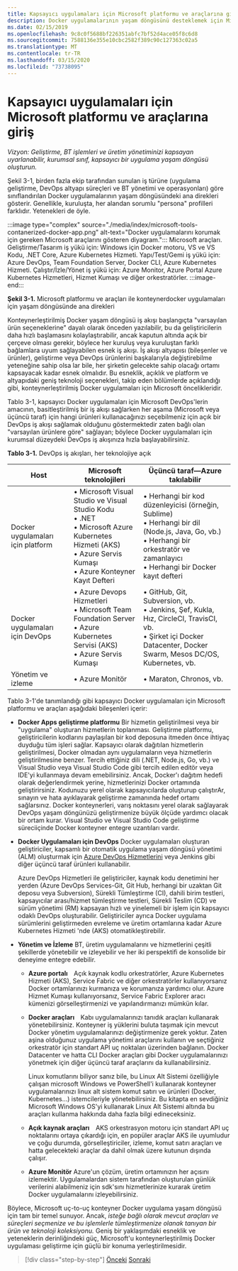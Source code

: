 ```yaml
---
title: Kapsayıcı uygulamaları için Microsoft platformu ve araçlarına giriş
description: Docker uygulamalarının yaşam döngüsünü desteklemek için Microsoft'un tekliflerini tanıyın.
ms.date: 02/15/2019
ms.openlocfilehash: 9c8c0f5688bf226351abfc7bf52d4ace05f8c6d8
ms.sourcegitcommit: 7588136e355e10cbc2582f389c90c127363c02a5
ms.translationtype: MT
ms.contentlocale: tr-TR
ms.lasthandoff: 03/15/2020
ms.locfileid: "73738095"
---
```

# <a name="introduction-to-the-microsoft-platform-andtools-for-containerized-apps"></a>Kapsayıcı uygulamaları için Microsoft platformu ve araçlarına giriş

*Vizyon: Geliştirme, BT işlemleri ve üretim yönetiminizi kapsayan uyarlanabilir, kurumsal sınıf, kapsayıcı bir uygulama yaşam döngüsü oluşturun.*

Şekil 3-1, birden fazla ekip tarafından sunulan iş türüne (uygulama geliştirme, DevOps altyapı süreçleri ve BT yönetimi ve operasyonları) göre sınıflandırılan Docker uygulamalarının yaşam döngüsündeki ana direkleri gösterir. Genellikle, kuruluşta, her alandan sorumlu "persona" profilleri farklıdır. Yetenekleri de öyle.

:::image type="complex" source="./media/index/microsoft-tools-contanerized-docker-app.png" alt-text="Docker uygulamalarını korumak için gereken Microsoft araçlarını gösteren diyagram.":::
Microsoft araçları. Geliştirme/Tasarım iş yükü için: Windows için Docker motoru, VS ve VS Kodu, .NET Core, Azure Kubernetes Hizmeti. Yapı/Test/Gemi iş yükü için: Azure DevOps, Team Foundation Server, Docker CLI, Azure Kubernetes Hizmeti. Çalıştır/İzle/Yönet iş yükü için: Azure Monitor, Azure Portal Azure Kubernetes Hizmetleri, Hizmet Kumaşı ve diğer orkestratörler.
:::image-end:::

**Şekil 3-1.** Microsoft platformu ve araçları ile konteynerdocker uygulamaları için yaşam döngüsünde ana direkleri

Konteynerleştirilmiş Docker yaşam döngüsü iş akışı başlangıçta "varsayılan ürün seçeneklerine" dayalı olarak önceden yazılabilir, bu da geliştiricilerin daha hızlı başlamasını kolaylaştırabilir, ancak kaputun altında açık bir çerçeve olması gerekir, böylece her kuruluş veya kuruluştan farklı bağlamlara uyum sağlayabilen esnek iş akışı. İş akışı altyapısı (bileşenler ve ürünler), geliştirme veya DevOps ürünlerini başkalarıyla değiştirebilme yeteneğine sahip olsa lar bile, her şirketin gelecekte sahip olacağı ortamı kapsayacak kadar esnek olmalıdır. Bu esneklik, açıklık ve platform ve altyapıdaki geniş teknoloji seçenekleri, takip eden bölümlerde açıklandığı gibi, konteynerleştirilmiş Docker uygulamaları için Microsoft öncelikleridir.

Tablo 3-1, kapsayıcı Docker uygulamaları için Microsoft DevOps'lerin amacının, basitleştirilmiş bir iş akışı sağlarken her aşama (Microsoft veya üçüncü taraf) için hangi ürünleri kullanacağınızı seçebilmeniz için açık bir DevOps iş akışı sağlamak olduğunu göstermektedir zaten bağlı olan "varsayılan ürünlere göre" sağlayan; böylece Docker uygulamaları için kurumsal düzeydeki DevOps iş akışınıza hızla başlayabilirsiniz.

**Tablo 3-1.** DevOps iş akışları, her teknolojiye açık

| Host | Microsoft teknolojileri | Üçüncü taraf—Azure takılabilir |
| ---------------------------| ----------------------------------------------------| --------------------------------------------------------------------------------|
| Docker uygulamaları için platform   | • Microsoft Visual Studio ve Visual Studio Kodu<br /> • .NET<br /> • Microsoft Azure Kubernetes Hizmeti (AKS)<br /> • Azure Servis Kumaşı<br /> • Azure Konteyner Kayıt Defteri<br /> | • Herhangi bir kod düzenleyicisi (örneğin, Sublime)<br /> • Herhangi bir dil (Node.js, Java, Go, vb.)<br /> • Herhangi bir orkestratör ve zamanlayıcı<br /> • Herhangi bir Docker kayıt defteri<br /> |
| Docker uygulamaları için DevOps     | • Azure Devops Hizmetleri<br /> • Microsoft Team Foundation Server<br /> • Azure Kubernetes Servisi (AKS)<br /> • Azure Servis Kumaşı<br /> | • GitHub, Git, Subversion, vb.<br /> • Jenkins, Şef, Kukla, Hız, CircleCI, TravisCI, vb.<br /> • Şirket içi Docker Datacenter, Docker Swarm, Mesos DC/OS, Kubernetes, vb.<br /> |
| Yönetim ve izleme  | • Azure Monitör | • Maraton, Chronos, vb.<br />|

Tablo 3-1'de tanımlandığı gibi kapsayıcı Docker uygulamaları için Microsoft platformu ve araçları aşağıdaki bileşenleri içerir:

- **Docker Apps geliştirme platformu** Bir hizmetin geliştirilmesi veya bir "uygulama" oluşturan hizmetlerin toplanması. Geliştirme platformu, geliştiricilerin kodlarını paylaşılan bir kod deposuna itmeden önce ihtiyaç duyduğu tüm işleri sağlar. Kapsayıcı olarak dağıtılan hizmetlerin geliştirilmesi, Docker olmadan aynı uygulamaların veya hizmetlerin geliştirilmesine benzer. Tercih ettiğiniz dili (.NET, Node.js, Go, vb.) ve Visual Studio veya Visual Studio Code gibi tercih edilen editör veya IDE'yi kullanmaya devam emebilirsiniz. Ancak, Docker'ı dağıtım hedefi olarak değerlendirmek yerine, hizmetlerinizi Docker ortamında geliştirirsiniz. Kodunuzu yerel olarak kapsayıcılarda oluşturup çalıştırAr, sınayın ve hata ayıklayarak geliştirme zamanında hedef ortamı sağlarsınız. Docker konteynerleri, varış noktasını yerel olarak sağlayarak DevOps yaşam döngünüzü geliştirmenize büyük ölçüde yardımcı olacak bir ortam kurar. Visual Studio ve Visual Studio Code geliştirme süreciiçinde Docker konteyner entegre uzantıları vardır.

- **Docker Uygulamaları için DevOps** Docker uygulamaları oluşturan geliştiriciler, kapsamlı bir otomatik uygulama yaşam döngüsü yönetimi (ALM) oluşturmak için [Azure DevOps Hizmetlerini](https://azure.microsoft.com/services/devops/) veya Jenkins gibi diğer üçüncü taraf ürünleri kullanabilir.

  Azure DevOps Hizmetleri ile geliştiriciler, kaynak kodu denetimini her yerden (Azure DevOps Services-Git, Git Hub, herhangi bir uzaktan Git deposu veya Subversion), Sürekli Tümleştirme (CI), dahili birim testleri, kapsayıcılar arası/hizmet tümleştirme testleri, Sürekli Teslim (CD) ve sürüm yönetimi (RM) kapsayan hızlı ve yinelemeli bir işlem için kapsayıcı odaklı DevOps oluşturabilir. Geliştiriciler ayrıca Docker uygulama sürümlerini geliştirmeden evreleme ve üretim ortamlarına kadar Azure Kubernetes Hizmeti 'nde (AKS) otomatikleştirebilir.

- **Yönetim ve İzleme** BT, üretim uygulamalarını ve hizmetlerini çeşitli şekillerde yönetebilir ve izleyebilir ve her iki perspektifi de konsolide bir deneyime entegre edebilir.

  - **Azure portalı** Açık kaynak kodlu orkestratörler, Azure Kubernetes Hizmeti (AKS), Service Fabric ve diğer orkestratörler kullanıyorsanız Docker ortamlarınızı kurmanıza ve korumanıza yardımcı olur. Azure Hizmet Kumaşı kullanıyorsanız, Service Fabric Explorer aracı kümenizi görselleştirmenizi ve yapılandırmanızı mümkün kılar.

  - **Docker araçları** Kabı uygulamalarınızı tanıdık araçları kullanarak yönetebilirsiniz. Konteyner iş yüklerini buluta taşımak için mevcut Docker yönetim uygulamalarınızı değiştirmenize gerek yoktur. Zaten aşina olduğunuz uygulama yönetimi araçlarını kullanın ve seçtiğiniz orkestratör için standart API uç noktaları üzerinden bağlanın. Docker Datacenter ve hatta CLI Docker araçları gibi Docker uygulamalarınızı yönetmek için diğer üçüncü taraf araçlarını da kullanabilirsiniz.

    Linux komutlarını biliyor sanız bile, bu Linux Alt Sistemi özelliğiyle çalışan microsoft Windows ve PowerShell'i kullanarak konteyner uygulamalarınızı linux alt sistem komut satırı ve ürünleri (Docker, Kubernetes...) istemcileriyle yönetebilirsiniz. Bu kitapta en sevdiğiniz Microsoft Windows OS'yi kullanarak Linux Alt Sistemi altında bu araçları kullanma hakkında daha fazla bilgi edineceksiniz.

  - **Açık kaynak araçları** AKS orkestrasyon motoru için standart API uç noktalarını ortaya çıkardığı için, en popüler araçlar AKS ile uyumludur ve çoğu durumda, görselleştiriciler, izleme, komut satırı araçları ve hatta gelecekteki araçlar da dahil olmak üzere kutunun dışında çalışır.

  - **Azure Monitör** Azure'un çözüm, üretim ortamınızın her açısını izlemektir. Uygulamalardan sistem tarafından oluşturulan günlük verilerini alabilmeniz için sdk'sını hizmetlerinize kurarak üretim Docker uygulamalarını izleyebilirsiniz.

Böylece, Microsoft uç-to-uç konteyner Docker uygulama yaşam döngüsü için tam bir temel sunuyor. Ancak, *isteğe bağlı olarak mevcut araçları ve süreçleri seçmenize ve bu işlemlerle tümleştirmenize olanak tanıyan bir ürün ve teknoloji koleksiyonu.* Geniş bir yaklaşımdaki esneklik ve yeteneklerin derinliğindeki güç, Microsoft'u konteynerleştirilmiş Docker uygulaması geliştirme için güçlü bir konuma yerleştirilmesidir.

>[!div class="step-by-step"]
>[Önceki](../Docker-application-lifecycle/containers-foundation-for-devops-collaboration.md)
>[Sonraki](../design-develop-containerized-apps/index.md)
